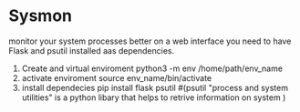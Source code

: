 # Sysmon
monitor your system processes better on a web interface
you need to have Flask and psutil installed aas dependencies.
1. Create and virtual enviroment
   python3 -m env /home/path/env_name
2. activate enviroment
   source env_name/bin/activate
3. install dependecies
   pip install flask psutil #(psutil "process and system utilities" is a python libary that helps to retrive information on system )
   
